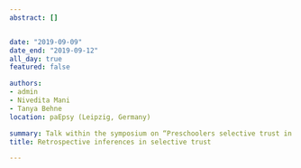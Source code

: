 ```yaml
---
abstract: []


date: "2019-09-09"
date_end: "2019-09-12"
all_day: true
featured: false

authors:
- admin
- Nivedita Mani
- Tanya Behne
location: paEpsy (Leipzig, Germany)

summary: Talk within the symposium on “Preschoolers selective trust in different contexts”
title: Retrospective inferences in selective trust

---
```

